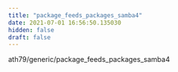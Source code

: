 ```yaml
---
title: "package_feeds_packages_samba4"
date: 2021-07-01 16:56:50.135030
hidden: false
draft: false
---
```


ath79/generic/package_feeds_packages_samba4

